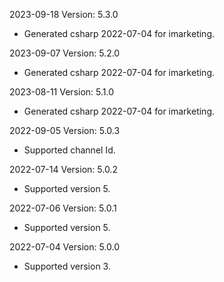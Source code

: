 2023-09-18 Version: 5.3.0
- Generated csharp 2022-07-04 for imarketing.

2023-09-07 Version: 5.2.0
- Generated csharp 2022-07-04 for imarketing.

2023-08-11 Version: 5.1.0
- Generated csharp 2022-07-04 for imarketing.

2022-09-05 Version: 5.0.3
- Supported channel Id.


2022-07-14 Version: 5.0.2
- Supported version 5.

2022-07-06 Version: 5.0.1
- Supported version 5.

2022-07-04 Version: 5.0.0
- Supported version 3.


